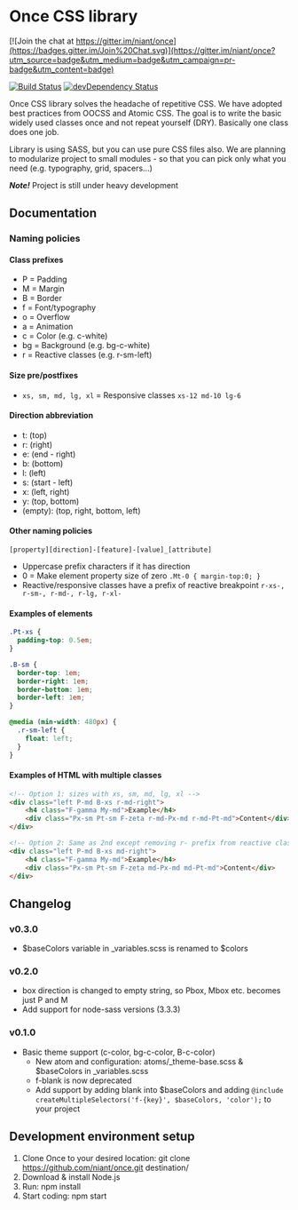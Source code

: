 # Once CSS library

[![Join the chat at https://gitter.im/niant/once](https://badges.gitter.im/Join%20Chat.svg)](https://gitter.im/niant/once?utm_source=badge&utm_medium=badge&utm_campaign=pr-badge&utm_content=badge)

[![Build Status](https://travis-ci.org/niant/once.png?branch=master)](https://travis-ci.org/niant/once) [![devDependency Status](https://david-dm.org/niant/once/dev-status.svg?theme=shields.io)](https://david-dm.org/niant/once#info=devDependencies)

Once CSS library solves the headache of repetitive CSS. We have adopted best practices from OOCSS and Atomic CSS. The goal is to write the basic widely used classes once and not repeat yourself (DRY). Basically one class does one job.

Library is using SASS, but you can use pure CSS files also. We are planning to modularize project to small modules - so that you can pick only what you need (e.g. typography, grid, spacers...)

___Note!___ Project is still under heavy development

## Documentation

### Naming policies 

#### Class prefixes

* P = Padding
* M = Margin
* B = Border
* f = Font/typography
* o = Overflow
* a = Animation
* c = Color (e.g. c-white)
* bg = Background (e.g. bg-c-white)
* r = Reactive classes (e.g. r-sm-left)

#### Size pre/postfixes

* ```xs, sm, md, lg, xl``` = Responsive classes ```xs-12 md-10 lg-6```

#### Direction abbreviation

* t: (top)
* r: (right)
* e: (end - right)
* b: (bottom)
* l: (left)
* s: (start - left)
* x: (left, right)
* y: (top, bottom)
* (empty): (top, right, bottom, left)

#### Other naming policies

``` [property][direction]-[feature]-[value]_[attribute] ```

* Uppercase prefix characters if it has direction
* 0 = Make element property size of zero ```.Mt-0 { margin-top:0; }```
* Reactive/responsive classes have a prefix of reactive breakpoint ```r-xs-, r-sm-, r-md-, r-lg, r-xl- ```

#### Examples of elements

```scss
.Pt-xs {
  padding-top: 0.5em;
}

.B-sm {
  border-top: 1em;
  border-right: 1em;
  border-bottom: 1em;
  border-left: 1em;
}

@media (min-width: 480px) {
  .r-sm-left {
    float: left;
  }
}
```

#### Examples of HTML with multiple classes

```html
<!-- Option 1: sizes with xs, sm, md, lg, xl -->
<div class="left P-md B-xs r-md-right">
    <h4 class="F-gamma My-md">Example</h4>
    <div class="Px-sm Pt-sm F-zeta r-md-Px-md r-md-Pt-md">Content</div>
</div>

<!-- Option 2: Same as 2nd except removing r- prefix from reactive classes -->
<div class="left P-md B-xs md-right">
    <h4 class="F-gamma My-md">Example</h4>
    <div class="Px-sm Pt-sm F-zeta md-Px-md md-Pt-md">Content</div>
</div>

```

## Changelog

### v0.3.0
* $baseColors variable in _variables.scss is renamed to $colors

### v0.2.0
* box direction is changed to empty string, so Pbox, Mbox etc. becomes just P and M
* Add support for node-sass versions (3.3.3) 

### v0.1.0

* Basic theme support (c-color, bg-c-color, B-c-color)
    - New atom and configuration: atoms/_theme-base.scss & $baseColors in _variables.scss
    - f-blank is now deprecated
    - Add support by adding blank into $baseColors and adding ```@include createMultipleSelectors('f-{key}', $baseColors, 'color');``` to your project


## Development environment setup

1. Clone Once to your desired location:
    git clone https://github.com/niant/once.git destination/
2. Download & install Node.js
3. Run: npm install
4. Start coding: npm start
